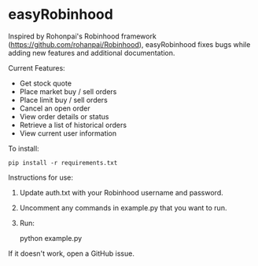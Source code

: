 # easyRobinhood

Inspired by Rohonpai's Robinhood framework (https://github.com/rohanpai/Robinhood), easyRobinhood fixes bugs while adding new features and additional documentation. 

Current Features:
* Get stock quote
* Place market buy / sell orders
* Place limit buy / sell orders
* Cancel an open order
* View order details or status
* Retrieve a list of historical orders
* View current user information

To install:

    pip install -r requirements.txt


Instructions for use:
1. Update auth.txt with your Robinhood username and password.
2. Uncomment any commands in example.py that you want to run.
3. Run:

	python example.py

If it doesn't work, open a GitHub issue.